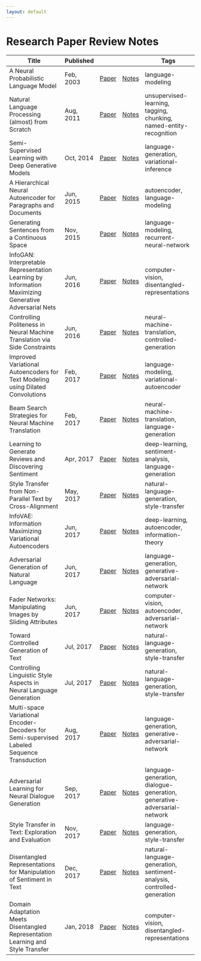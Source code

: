 ```yaml
---
layout: default
---
```


# Research Paper Review Notes

| Title | Published | | | Tags |
|---|---|---|---|---|
| A Neural Probabilistic Language Model | Feb, 2003 | [Paper](http://www.jmlr.org/papers/v3/bengio03a.html)| [Notes](reviews/a-neural-probabilistic-language-model.html) | language-modeling |
| Natural Language Processing (almost) from Scratch | Aug, 2011 | [Paper](https://arxiv.org/abs/1103.0398)| [Notes](reviews/natural-language-processing-almost-from-scratch.html) | unsupervised-learning, tagging, chunking, named-entity-recognition |
| Semi-Supervised Learning with Deep Generative Models | Oct, 2014 | [Paper](https://arxiv.org/abs/1406.5298)| [Notes](reviews/semi-supervised-learning-with-deep-generative-models.html) | language-generation, variational-inference |
| A Hierarchical Neural Autoencoder for Paragraphs and Documents | Jun, 2015 | [Paper](https://arxiv.org/abs/1506.01057)| [Notes](reviews/a-hierarchical-neural-autoencoder-for-paragraphs-and-documents.html) | autoencoder, language-modeling |
| Generating Sentences from a Continuous Space | Nov, 2015 | [Paper](https://arxiv.org/abs/1511.06349)| [Notes](reviews/generating-sentences-from-a-continuous-space.html) | language-modeling, recurrent-neural-network |
| InfoGAN: Interpretable Representation Learning by Information Maximizing Generative Adversarial Nets | Jun, 2016 | [Paper](https://arxiv.org/abs/1606.03657)| [Notes](reviews/infogan-interpretable-representation-learning-by-information-maximizing-generative-adversarial-nets.html) | computer-vision, disentangled-representations | 
| Controlling Politeness in Neural Machine Translation via Side Constraints | Jun, 2016 | [Paper](https://www.semanticscholar.org/paper/Controlling-Politeness-in-Neural-Machine-Translati-Sennrich-Haddow/3b82ea4468c9b46ea74ef197d58b289bca835995)| [Notes](reviews/controlling-politeness-in-neural-machine-translation-via-side-constraints.html) | neural-machine-translation, controlled-generation |
| Improved Variational Autoencoders for Text Modeling using Dilated Convolutions | Feb, 2017 | [Paper](https://arxiv.org/abs/1702.08139)| [Notes](reviews/improved-variational-autoencoders-for-text-modeling-using-dilated-convolutions.html) | language-modeling, variational-autoencoder |
| Beam Search Strategies for Neural Machine Translation | Feb, 2017 | [Paper](https://arxiv.org/abs/1702.01806)| [Notes](reviews/beam-search-strategies-for-neural-machine-translation.html) | neural-machine-translation, language-generation |
| Learning to Generate Reviews and Discovering Sentiment | Apr, 2017 | [Paper](https://arxiv.org/abs/1704.01444)| [Notes](reviews/learning-to-generate-reviews-and-discovering-sentiment.html) | deep-learning, sentiment-analysis, language-generation |
| Style Transfer from Non-Parallel Text by Cross-Alignment | May, 2017 | [Paper](https://arxiv.org/abs/1705.09655)| [Notes](reviews/style-transfer-from-non-parallel-text-by-cross-alignment.html) | natural-language-generation, style-transfer |
| InfoVAE: Information Maximizing Variational Autoencoders | Jun, 2017 | [Paper](https://arxiv.org/abs/1706.02262)| [Notes](reviews/infovae-information-maximizing-variational-autoencoders.html) | deep-learning, autoencoder, information-theory |
| Adversarial Generation of Natural Language | Jun, 2017 | [Paper](https://arxiv.org/abs/1705.10929)| [Notes](reviews/adversarial-generation-of-natural-language.html) | language-generation, generative-adversarial-network |
| Fader Networks: Manipulating Images by Sliding Attributes | Jun, 2017 | [Paper](https://arxiv.org/abs/1706.00409)| [Notes](reviews/fader-networks-manipulating-images-by-sliding-attributes.html) | computer-vision, autoencoder, adversarial-network |
| Toward Controlled Generation of Text | Jul, 2017 | [Paper](https://arxiv.org/abs/1703.00955)| [Notes](reviews/toward-controlled-generation-of-text.html) | natural-language-generation, style-transfer |
| Controlling Linguistic Style Aspects in Neural Language Generation | Jul, 2017 | [Paper](https://arxiv.org/abs/1707.02633)| [Notes](reviews/controlling-linguistic-style-aspects-in-neural-language-generation.html) | natural-language-generation, style-transfer | 
| Multi-space Variational Encoder-Decoders for Semi-supervised Labeled Sequence Transduction | Aug, 2017 | [Paper](https://arxiv.org/abs/1704.01691)| [Notes](reviews/multispace-variational-encoderdecoders-for-semisupervised-labeled-sequence-transduction.html) | language-generation, generative-adversarial-network |
| Adversarial Learning for Neural Dialogue Generation | Sep, 2017 | [Paper](https://arxiv.org/abs/1701.06547)| [Notes](reviews/adversarial-learning-for-neural-dialogue-generation.html) | language-generation, dialogue-generation, generative-adversarial-network |
| Style Transfer in Text: Exploration and Evaluation | Nov, 2017 | [Paper](https://arxiv.org/abs/1711.06861)| [Notes](reviews/style-transfer-in-text-exploration-and-evaluation.html) | language-generation, style-transfer |
| Disentangled Representations for Manipulation of Sentiment in Text | Dec, 2017 | [Paper](https://arxiv.org/abs/1712.10066)| [Notes](reviews/disentangled-representations-for-manipulation-of-sentiment-in-text.html) | natural-language-generation, sentiment-analysis, controlled-generation |
| Domain Adaptation Meets Disentangled Representation Learning and Style Transfer | Jan, 2018 | [Paper](https://arxiv.org/abs/1712.09025)| [Notes](reviews/domain-adaptation-meets-disentangled-representation-learning-and-style-transfer.html) | computer-vision, disentangled-representations |

<!-- | paper_title | date | [Paper](paper_link)| [Notes](reviews/) | tags | -->
